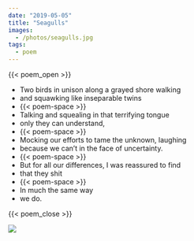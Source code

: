 ```yaml
---
date: "2019-05-05"
title: "Seagulls"
images:
  - /photos/seagulls.jpg
tags:
  - poem
---
```

  
{{< poem_open >}}

* Two birds in unison along a grayed shore walking
* and squawking like inseparable twins
* {{< poem-space >}}
* Talking and squealing in that terrifying tongue 
* only they can understand,
* {{< poem-space >}}
* Mocking our efforts to tame the unknown, laughing 
* because we can’t in the face of uncertainty.
* {{< poem-space >}}
* But for all our differences, I was reassured to find 
* that they shit
* {{< poem-space >}}
* In much the same way
* we do.

{{< poem_close >}}

![](/photos/seagulls.jpg)